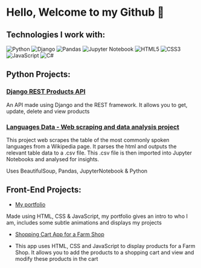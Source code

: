 
# Hello, Welcome to my Github :wave: 

## Technologies I work with: 

![Python](https://img.shields.io/badge/python-3670A0?style=for-the-badge&logo=python&logoColor=ffdd54)
![Django](https://img.shields.io/badge/django-%23092E20.svg?style=for-the-badge&logo=django&logoColor=white)
![Pandas](https://img.shields.io/badge/pandas-%23150458.svg?style=for-the-badge&logo=pandas&logoColor=white)
![Jupyter Notebook](https://img.shields.io/badge/jupyter-%23FA0F00.svg?style=for-the-badge&logo=jupyter&logoColor=white)
![HTML5](https://img.shields.io/badge/html5-%23E34F26.svg?style=for-the-badge&logo=html5&logoColor=white)
![CSS3](https://img.shields.io/badge/css3-%231572B6.svg?style=for-the-badge&logo=css3&logoColor=white)
![JavaScript](https://img.shields.io/badge/javascript-%23323330.svg?style=for-the-badge&logo=javascript&logoColor=%23F7DF1E)
![C#](https://img.shields.io/badge/c%23-%23239120.svg?style=for-the-badge&logo=csharp&logoColor=white)

## Python Projects: 
### [Django REST Products API](https://github.com/gabrielrowan/Django-Products-Rest-API)

An API made using Django and the REST framework. It allows you to get, update, delete and view products

### [Languages Data - Web scraping and data analysis project](https://github.com/gabrielrowan/Foreign-Languages-Analysis)

This project web scrapes the table of the most commonly spoken languages from a Wikipedia page.
It parses the html and outputs the relevant table data to a .csv file.
This .csv file is then imported into Jupyter Notebooks and analysed for insights.

Uses BeautifulSoup, Pandas, JupyterNotebook & Python

## Front-End Projects: 
- [My portfolio](https://github.com/gabrielrowan/Portfolio-2023)

Made using HTML, CSS & JavaScript, my portfolio gives an intro to who I am, includes some subtle animations and displays my projects 

- [Shopping Cart App for a Farm Shop](https://github.com/gabrielrowan/Finleys-Farm-Shop-FE)

- This app uses HTML, CSS and JavaScript to display products for a Farm Shop. It allows you to add the products to a shopping cart
and view and modify these products in the cart






